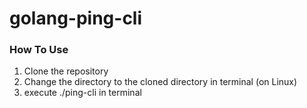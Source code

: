 # golang-ping-cli

### How To Use

1. Clone the repository
2. Change the directory to the cloned directory in terminal (on Linux)
3. execute ./ping-cli in terminal